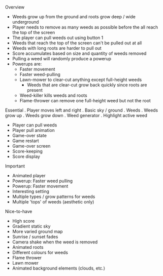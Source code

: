 Overview
- Weeds grow up from the ground and roots grow deep / wide underground
- Player needs to remove as many weeds as possible before the all reach the top of the screen
- The player can pull weeds out using button 1
- Weeds that reach the top of the screen can't be pulled out at all
- Weeds with long roots are harder to pull out
- Score accumulates based on size and quantity of weeds removed 
- Pulling a weed will randomly produce a powerup
- Powerups are:
	- Faster movement
	- Faster weed-pulling
	- Lawn-mower to clear-cut anything except full-height weeds
		- Weeds that are clear-cut grow back quickly since roots are present
	- Weed-killer kills weeds and roots
	- Flame-thrower can remove one full-height weed but not the root

Essential
. Player moves left and right
. Basic sky / ground
. Weeds
. Weeds grow up
. Weeds grow down
. Weed generator
. Highlight active weed
- Player can pull weeds
- Player pull animation
- Game-over state
- Game restart
- Game-over screen
- Score-keeping
- Score display

Important
- Animated player
- Powerup: Faster weed pulling
- Powerup: Faster movement
- Interesting setting
- Multiple types / grow patterns for weeds
- Multiple 'tops' of weeds (aesthetic only)

Nice-to-have
- High score
- Gradient static sky
- More varied ground map
- Sunrise / sunset fades
- Camera shake when the weed is removed
- Animated roots
- Different colours for weeds
- Flame thrower
- Lawn mower
- Animated background elements (clouds, etc.)